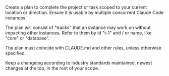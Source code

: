 Create a plan to complete the project or task scoped to your current location or direction. Ensure it is usable by multiple concurrent Claude Code instances.

The plan will consist of "tracks" that an instance may work on without impacting other instances. Refer to them by id "t-1" and / or name, like "core" or "database".

The plan must coincide with CLAUDE.md and other rules, unless otherwise specified.

Keep a changelog according to industry standards maintained, newest changes at the top, in the root of your scope.